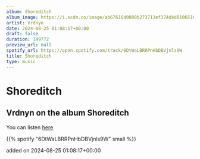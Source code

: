 ```yaml
---
album: Shoreditch
album_image: https://i.scdn.co/image/ab67616d0000b273713ef374d4d8106516285022
artist: Vrdnyn
date: 2024-08-25 01:08:17+00:00
draft: false
duration: 149772
preview_url: null
spotify_url: https://open.spotify.com/track/6DtWaLBRRPnHbDBVjnls9W
title: Shoreditch
type: music
---
```



# Shoreditch

## Vrdnyn on the album Shoreditch

You can listen [here](https://open.spotify.com/track/6DtWaLBRRPnHbDBVjnls9W)

{{% spotify "6DtWaLBRRPnHbDBVjnls9W" small %}}

added on 2024-08-25 01:08:17+00:00